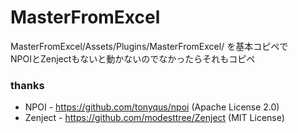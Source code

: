 # MasterFromExcel

MasterFromExcel/Assets/Plugins/MasterFromExcel/ を基本コピペで  
NPOIとZenjectもないと動かないのでなかったらそれもコピペ

### thanks
* NPOI - https://github.com/tonyqus/npoi (Apache License 2.0)
* Zenject - https://github.com/modesttree/Zenject (MIT License)
